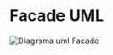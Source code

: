 # Facade UML
![Diagrama uml Facade](https://github.com/user-attachments/assets/6d5f0a07-80a5-4375-bde5-7dd829fe0cb9)
